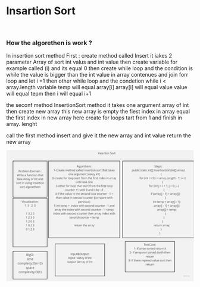 # Insartion Sort 

<br>

### How the algorethen is work ?

In insertion sort method 
First : create method called Insert it iakes 2 parameter
Array of sort int valus and int value
then create variable for example called (i) and its equal 0 
then create while loop and the condition is while the value is 
bigger than the int value in array contenues 
and join forr loop and let i +1
then other while loop and the condetion 
while i < array.length
variable temp will equal array[i]
array[i] will equal value 
value will equal tepm 
then i will equal i+1

the seconf method 
InsertionSort method it takes one argument 
array of int then create new array
this new array is empty
the fiest index in array equal the first index in new array
here create for loops 
tart from 1 and finish in array. lenght

call the first method insert and give it the new array and int value
return the new array

![](img.jpg)
